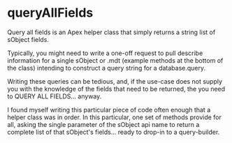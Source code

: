 # queryAllFields
Query all fields is an Apex helper class that simply returns a string list of sObject fields.  

Typically, you might need to write a one-off request to pull describe information for a single sObject or .mdt  (example methods at the bottom of the class) intending to construct a query string for a database.query.

Writing these queries can be tedious, and, if the use-case does not supply you with the knowledge of the fields that need to be returned, the you need to QUERY ALL FIELDS... anyway.

I found myself writing this particular piece of code often enough that a helper class was in order.  In this particular, one set of methods provide for all, asking the single parameter of the sObject api name to return a complete list of that sObject's fields... ready to drop-in to a query-builder.
